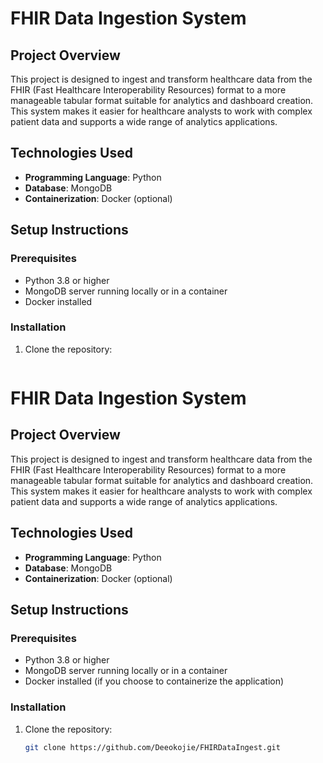 # FHIR Data Ingestion System

## Project Overview
This project is designed to ingest and transform healthcare data from the FHIR (Fast Healthcare Interoperability Resources) format to a more manageable tabular format suitable for analytics and dashboard creation. This system makes it easier for healthcare analysts to work with complex patient data and supports a wide range of analytics applications.

## Technologies Used
- **Programming Language**: Python
- **Database**: MongoDB
- **Containerization**: Docker (optional)

## Setup Instructions

### Prerequisites
- Python 3.8 or higher
- MongoDB server running locally or in a container
- Docker installed 

### Installation

1. Clone the repository:
   ```bash
 # FHIR Data Ingestion System

## Project Overview
This project is designed to ingest and transform healthcare data from the FHIR (Fast Healthcare Interoperability Resources) format to a more manageable tabular format suitable for analytics and dashboard creation. This system makes it easier for healthcare analysts to work with complex patient data and supports a wide range of analytics applications.

## Technologies Used
- **Programming Language**: Python
- **Database**: MongoDB
- **Containerization**: Docker (optional)

## Setup Instructions

### Prerequisites
- Python 3.8 or higher
- MongoDB server running locally or in a container
- Docker installed (if you choose to containerize the application)

### Installation

1. Clone the repository:
   ```bash
   git clone https://github.com/Deeokojie/FHIRDataIngest.git

